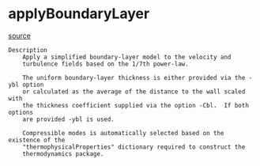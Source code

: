 # applyBoundaryLayer

[source](github.com/OpenFOAM-jp/OpenFOAM-utilities-tutorials-jp/blob/master/v1906/preProcessing/applyBoundaryLayer/applyBoundaryLayer.C/applyBoundaryLayer.C)

```
Description
    Apply a simplified boundary-layer model to the velocity and
    turbulence fields based on the 1/7th power-law.

    The uniform boundary-layer thickness is either provided via the -ybl option
    or calculated as the average of the distance to the wall scaled with
    the thickness coefficient supplied via the option -Cbl.  If both options
    are provided -ybl is used.

    Compressible modes is automatically selected based on the existence of the
    "thermophysicalProperties" dictionary required to construct the
    thermodynamics package.


```

